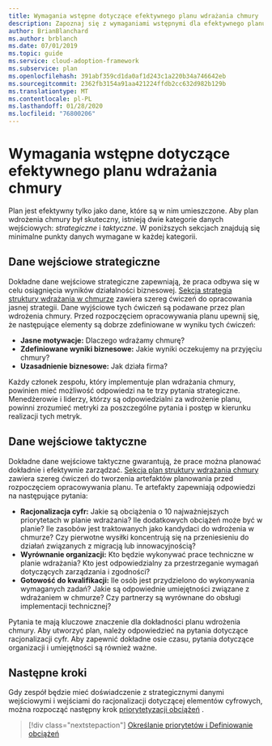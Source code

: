 ```yaml
---
title: Wymagania wstępne dotyczące efektywnego planu wdrażania chmury
description: Zapoznaj się z wymaganiami wstępnymi dla efektywnego planu wdrażania chmury.
author: BrianBlanchard
ms.author: brblanch
ms.date: 07/01/2019
ms.topic: guide
ms.service: cloud-adoption-framework
ms.subservice: plan
ms.openlocfilehash: 391abf359cd1da0af1d243c1a220b34a746642eb
ms.sourcegitcommit: 2362fb3154a91aa421224ffdb2cc632d982b129b
ms.translationtype: MT
ms.contentlocale: pl-PL
ms.lasthandoff: 01/28/2020
ms.locfileid: "76800206"
---
```

# <a name="prerequisites-for-an-effective-cloud-adoption-plan"></a>Wymagania wstępne dotyczące efektywnego planu wdrażania chmury

Plan jest efektywny tylko jako dane, które są w nim umieszczone. Aby plan wdrożenia chmury był skuteczny, istnieją dwie kategorie danych wejściowych: *strategiczne* i *taktyczne*. W poniższych sekcjach znajdują się minimalne punkty danych wymagane w każdej kategorii.

## <a name="strategic-inputs"></a>Dane wejściowe strategiczne

Dokładne dane wejściowe strategiczne zapewniają, że praca odbywa się w celu osiągnięcia wyników działalności biznesowej. [Sekcja strategia struktury wdrażania w chmurze](../strategy/index.md) zawiera szereg ćwiczeń do opracowania jasnej strategii. Dane wyjściowe tych ćwiczeń są podawane przez plan wdrożenia chmury. Przed rozpoczęciem opracowywania planu upewnij się, że następujące elementy są dobrze zdefiniowane w wyniku tych ćwiczeń:

- **Jasne motywacje:** Dlaczego wdrażamy chmurę?
- **Zdefiniowane wyniki biznesowe:** Jakie wyniki oczekujemy na przyjęciu chmury?
- **Uzasadnienie biznesowe:** Jak działa firma?

Każdy członek zespołu, który implementuje plan wdrażania chmury, powinien mieć możliwość odpowiedzi na te trzy pytania strategiczne. Menedżerowie i liderzy, którzy są odpowiedzialni za wdrożenie planu, powinni zrozumieć metryki za poszczególne pytania i postęp w kierunku realizacji tych metryk.

## <a name="tactical-inputs"></a>Dane wejściowe taktyczne

Dokładne dane wejściowe taktyczne gwarantują, że prace można planować dokładnie i efektywnie zarządzać. [Sekcja plan struktury wdrażania chmury](./index.md) zawiera szereg ćwiczeń do tworzenia artefaktów planowania przed rozpoczęciem opracowywania planu. Te artefakty zapewniają odpowiedzi na następujące pytania:

- **Racjonalizacja cyfr:** Jakie są obciążenia o 10 najważniejszych priorytetach w planie wdrażania? Ile dodatkowych obciążeń może być w planie? Ile zasobów jest traktowanych jako kandydaci do wdrożenia w chmurze? Czy pierwotne wysiłki koncentrują się na przeniesieniu do działań związanych z migracją lub innowacyjnością?
- **Wyrównanie organizacji:** Kto będzie wykonywać prace techniczne w planie wdrażania? Kto jest odpowiedzialny za przestrzeganie wymagań dotyczących zarządzania i zgodności?
- **Gotowość do kwalifikacji:** Ile osób jest przydzielono do wykonywania wymaganych zadań? Jakie są odpowiednie umiejętności związane z wdrażaniem w chmurze? Czy partnerzy są wyrównane do obsługi implementacji technicznej?

Pytania te mają kluczowe znaczenie dla dokładności planu wdrożenia chmury. Aby utworzyć plan, należy odpowiedzieć na pytania dotyczące racjonalizacji cyfr. Aby zapewnić dokładne osie czasu, pytania dotyczące organizacji i umiejętności są również ważne.

## <a name="next-steps"></a>Następne kroki

Gdy zespół będzie mieć doświadczenie z strategicznymi danymi wejściowymi i wejściami do racjonalizacji dotyczącej elementów cyfrowych, można rozpocząć następny krok [priorytetyzacji obciążeń](./workloads.md) .

> [!div class="nextstepaction"]
> [Określanie priorytetów i Definiowanie obciążeń](./workloads.md)
